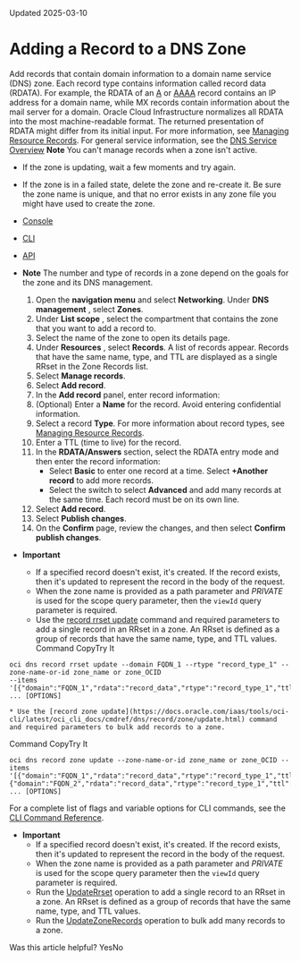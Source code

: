Updated 2025-03-10
# Adding a Record to a DNS Zone
Add records that contain domain information to a domain name service (DNS) zone. Each record type contains information called record data (RDATA).
For example, the RDATA of an [A](https://docs.oracle.com/en-us/iaas/Content/DNS/Reference/supporteddnsresource.htm#types__dlentry_a-record) or [AAAA](https://docs.oracle.com/en-us/iaas/Content/DNS/Reference/supporteddnsresource.htm#types__dlentry_aaaa) record contains an IP address for a domain name, while MX records contain information about the mail server for a domain. Oracle Cloud Infrastructure normalizes all RDATA into the most machine-readable format. The returned presentation of RDATA might differ from its initial input. For more information, see [Managing Resource Records](https://docs.oracle.com/en-us/iaas/Content/DNS/Reference/supporteddnsresource.htm#supported-records "Learn about managing the many resource record types that the Oracle Cloud Infrastructure DNS service supports.").
For general service information, see the [DNS Service Overview](https://docs.oracle.com/en-us/iaas/Content/DNS/Concepts/dnszonemanagement.htm#overview "The DNS service helps you create and manage DNS zones.")
**Note** You can't manage records when a zone isn't active. 
  * If the zone is updating, wait a few moments and try again.
  * If the zone is in a failed state, delete the zone and re-create it. Be sure the zone name is unique, and that no error exists in any zone file you might have used to create the zone.


  * [Console](https://docs.oracle.com/en-us/iaas/Content/DNS/Tasks/record-add.htm)
  * [CLI](https://docs.oracle.com/en-us/iaas/Content/DNS/Tasks/record-add.htm)
  * [API](https://docs.oracle.com/en-us/iaas/Content/DNS/Tasks/record-add.htm)


  * **Note** The number and type of records in a zone depend on the goals for the zone and its DNS management.
    1. Open the **navigation menu** and select **Networking**. Under **DNS management** , select **Zones**.
    2. Under **List scope** , select the compartment that contains the zone that you want to add a record to.
    3. Select the name of the zone to open its details page.
    4. Under **Resources** , select **Records**.
A list of records appear. Records that have the same name, type, and TTL are displayed as a single RRset in the Zone Records list.
    5. Select **Manage records**.
    6. Select **Add record**.
    7. In the **Add record** panel, enter record information:
      1. (Optional) Enter a **Name** for the record. Avoid entering confidential information.
      2. Select a record **Type**. For more information about record types, see [Managing Resource Records](https://docs.oracle.com/en-us/iaas/Content/DNS/Reference/supporteddnsresource.htm#supported-records "Learn about managing the many resource record types that the Oracle Cloud Infrastructure DNS service supports.").
      3. Enter a TTL (time to live) for the record.
    8. In the **RDATA/Answers** section, select the RDATA entry mode and then enter the record information: 
       * Select **Basic** to enter one record at a time. Select **+Another record** to add more records.
       * Select the switch to select **Advanced** and add many records at the same time. Each record must be on its own line.
    9. Select **Add record**.
    10. Select **Publish changes**.
    11. On the **Confirm** page, review the changes, and then select **Confirm publish changes**.
  * **Important**
    * If a specified record doesn't exist, it's created. If the record exists, then it's updated to represent the record in the body of the request.
    * When the zone name is provided as a path parameter and _PRIVATE_ is used for the scope query parameter, then the `viewId` query parameter is required.
    * Use the [record rrset update](https://docs.oracle.com/iaas/tools/oci-cli/latest/oci_cli_docs/cmdref/dns/record/rrset/update.html) command and required parameters to add a single record in an RRset in a zone. An RRset is defined as a group of records that have the same name, type, and TTL values.
Command
CopyTry It
```
oci dns record rrset update --domain FQDN_1 --rtype "record_type_1" --zone-name-or-id zone_name or zone_OCID
--items '[{"domain":"FQDN_1","rdata":"record_data","rtype":"record_type_1","ttl":"time_to_live_seconds"}]' ... [OPTIONS]
```

    * Use the [record zone update](https://docs.oracle.com/iaas/tools/oci-cli/latest/oci_cli_docs/cmdref/dns/record/zone/update.html) command and required parameters to bulk add records to a zone. 
Command
CopyTry It
```
oci dns record zone update --zone-name-or-id zone_name or zone_OCID --items 
'[{"domain":"FQDN_1","rdata":"record_data","rtype":"record_type_1","ttl":"time_to_live_seconds"};
{"domain":"FQDN_2","rdata":"record_data","rtype":"record_type_1","ttl":"time_to_live_seconds"}]' ... [OPTIONS]
```

For a complete list of flags and variable options for CLI commands, see the [CLI Command Reference](https://docs.oracle.com/iaas/tools/oci-cli/latest).
  * **Important**
    * If a specified record doesn't exist, it's created. If the record exists, then it's updated to represent the record in the body of the request.
    * When the zone name is provided as a path parameter and _PRIVATE_ is used for the scope query parameter then the `viewId` query parameter is required.
    * Run the [UpdateRrset](https://docs.oracle.com/iaas/api/#/en/dns/latest/RRSet/UpdateRRSet) operation to add a single record to an RRset in a zone. An RRset is defined as a group of records that have the same name, type, and TTL values.
    * Run the [UpdateZoneRecords](https://docs.oracle.com/iaas/api/#/en/dns/latest/Records/UpdateZoneRecords) operation to bulk add many records to a zone.


Was this article helpful?
YesNo

